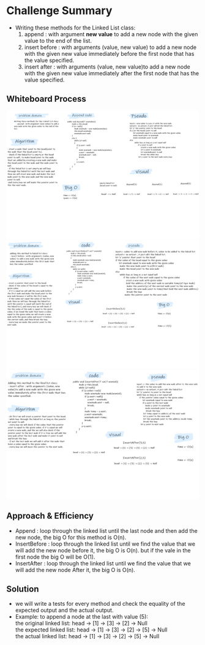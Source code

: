 # Challenge Summary

- Writing these methods for the Linked List class:
   1. append : with argument **new value** to add a new node with the given value to the end of the list.
   2. insert before : with arguments (value, new value) to add a new node with the given new value immediately before the first node that has the value specified.  
   3. insert after : with arguments (value, new value)to add a new node with the given new value immediately after the first node that has the value specified.  
   


## Whiteboard Process

![Append](Append_linkedList.png)  
![InsertBefore](inserBefore_linkedList.png)  
![InsertAfter](inserAfter_linkedList.png)


## Approach & Efficiency

- Append : loop through the linked list until the last node and then add the new node, the big O for this method is O(n).  
- InsertBefore : loop through the linked list until we find the value that we will add the new node before it, the big O is O(n). but if the vale in the first node the big O will be O(1).  
- InsertAfter : loop through the linked list until we find the value that we will add the new node After it, the big O is O(n).  

## Solution

- we will write a tests for every method and check the equality of the expected output and the actual output.
- Example: to append a node at the last with value (5):  
     the original linked list: head -> [1] -> [3] -> [2] -> Null  
     the expected linked list: head -> [1] -> [3] -> [2] -> [5] -> Null  
     the actual linked list: head -> [1] -> [3] -> [2] -> [5] -> Null  


